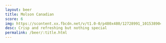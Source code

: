 ```yaml
---
layout: beer
title: Molson Canadian
score: 6
img: https://scontent.xx.fbcdn.net/v/t1.0-0/p480x480/12728991_10153890418838745_7409486003049273062_n.jpg?oh=b7fc6bccc88298ac31e0dc139071d816&oe=590C1C78
desc: Crisp and refreshing but nothing special
permalink: /beer/:title.html
---
```

